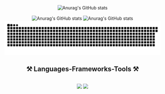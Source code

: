 <div align="center">
<img src="https://images-wixmp-ed30a86b8c4ca887773594c2.wixmp.com/f/0a08cddb-6691-4dd5-80e8-791ce3bece48/d8sqkcj-e75aa3a0-2056-420f-95b9-c0932c567465.gif?token=eyJ0eXAiOiJKV1QiLCJhbGciOiJIUzI1NiJ9.eyJzdWIiOiJ1cm46YXBwOjdlMGQxODg5ODIyNjQzNzNhNWYwZDQxNWVhMGQyNmUwIiwiaXNzIjoidXJuOmFwcDo3ZTBkMTg4OTgyMjY0MzczYTVmMGQ0MTVlYTBkMjZlMCIsIm9iaiI6W1t7InBhdGgiOiJcL2ZcLzBhMDhjZGRiLTY2OTEtNGRkNS04MGU4LTc5MWNlM2JlY2U0OFwvZDhzcWtjai1lNzVhYTNhMC0yMDU2LTQyMGYtOTViOS1jMDkzMmM1Njc0NjUuZ2lmIn1dXSwiYXVkIjpbInVybjpzZXJ2aWNlOmZpbGUuZG93bmxvYWQiXX0.0fUHKJT_l9SQEnkdpbShwCEkTWeaIv4p0oit3lbfiGI" alt="Anurag's GitHub stats"/>
</div>
<br/>
<div align="center">
  <img src="https://github-readme-stats.vercel.app/api?username=RedGhost1505&show_icons=true&theme=synthwave" alt="Anurag's GitHub stats" height="195"/>
  <img src="https://github-readme-stats.vercel.app/api/top-langs/?username=RedGhost1505&layout=compact&theme=synthwave" alt="Anurag's GitHub stats" height="195"/>
</div>
<div align="center">
  <img src="https://github.com/RedGhost1505/RedGhost1505/blob/output/github-snake-dark.svg" alt="snake gif"/>
</div>
<h2 align="center">⚒️ Languages-Frameworks-Tools ⚒️</h2>
<br/>
<div align="center">
    <img src="https://skillicons.dev/icons?i=react,bootstrap,mui,html,css,vscode,github,figma,tailwind,git,r" />
    <img src="https://skillicons.dev/icons?i=nodejs,python,javascript,typescript,express,firebase,mongodb,c,java,nextjs,mysql,flask" /><br>
</div>

<br/>
